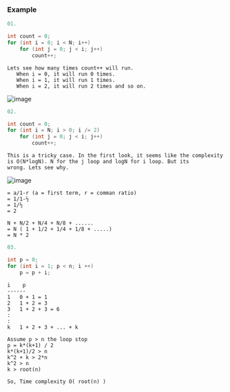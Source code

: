 ### Example

```c++
01.

int count = 0;
for (int i = 0; i < N; i++) 
    for (int j = 0; j < i; j++) 
        count++;
```
```
Lets see how many times count++ will run. 
   When i = 0, it will run 0 times.
   When i = 1, it will run 1 times. 
   When i = 2, it will run 2 times and so on.
```
![image](https://user-images.githubusercontent.com/59710234/157404103-35e2c191-c831-4481-b4b0-1978046e09da.png)


```c++
02.

int count = 0;
for (int i = N; i > 0; i /= 2) 
    for (int j = 0; j < i; j++) 
        count++;
```
```
This is a tricky case. In the first look, it seems like the complexity is O(N*logN). N for the j loop and logN for i loop. But its 
wrong. Lets see why.
```
![image](https://user-images.githubusercontent.com/59710234/157404239-706efd09-3ff7-49be-9190-bbb9bdd17372.png)

```
= a/1-r (a = first term, r = comman ratio)
= 1/1-½
= 1/½
= 2

N + N/2 + N/4 + N/8 + ......
= N ( 1 + 1/2 + 1/4 + 1/8 + .....)
= N * 2

```
```c++
03.

int p = 0;
for (int i = 1; p < n; i ++) 
    p = p + i;
```
```    
i    p
------
1   0 + 1 = 1
2   1 + 2 = 3
3   1 + 2 + 3 = 6
:
:
k   1 + 2 + 3 + ... + k

Assume p > n the loop stop
p = k*(k+1) / 2
k*(k+1)/2 > n
k^2 + k > 2*n
k^2 > n
k > root(n)

So, Time complexity O( root(n) )
```
